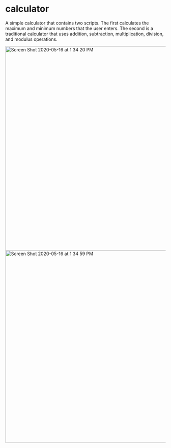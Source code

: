# calculator
A simple calculator that contains two scripts. The first calculates the maximum and minimum numbers that the user enters. The second is a traditional calculator that uses addition, subtraction, multiplication, division, and modulus operations.

<img width="641" alt="Screen Shot 2020-05-16 at 1 34 20 PM" src="https://user-images.githubusercontent.com/56742442/82126368-448b3700-977a-11ea-8b04-4d65321fbf3b.png">

<img width="605" alt="Screen Shot 2020-05-16 at 1 34 59 PM" src="https://user-images.githubusercontent.com/56742442/82126369-4654fa80-977a-11ea-9452-a0c206572f6d.png">
